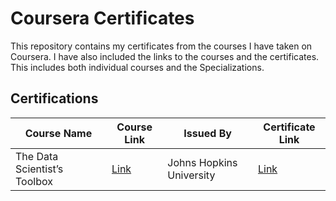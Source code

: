 # Coursera Certificates

This repository contains my certificates from the courses I have taken on Coursera. I have also included the links to the courses and the certificates. This includes both individual courses and the Specializations.

## Certifications

| Course Name | Course Link | Issued By | Certificate Link |
| --- | --- | --- | --- |
| The Data Scientist’s Toolbox | [Link](https://www.coursera.org/specializations/jhu-data-science) | Johns Hopkins University | [Link](https://coursera.org/share/24ed2275fd1646c5c742da3acc19cf77) |
